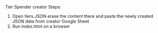 Tier Spender creator
Steps:

1. Open tiers.JSON erase the content there and paste the newly created JSON data from creator Google Sheet
2. Run index.html on a browser